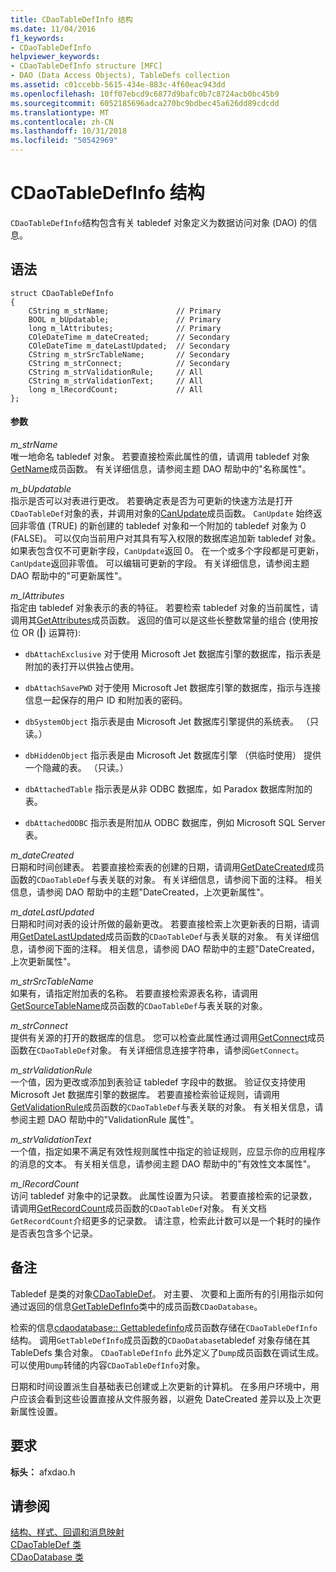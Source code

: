 ```yaml
---
title: CDaoTableDefInfo 结构
ms.date: 11/04/2016
f1_keywords:
- CDaoTableDefInfo
helpviewer_keywords:
- CDaoTableDefInfo structure [MFC]
- DAO (Data Access Objects), TableDefs collection
ms.assetid: c01ccebb-5615-434e-883c-4f60eac943dd
ms.openlocfilehash: 10ff07ebcd9c6877d9bafc0b7c8724acb0bc45b9
ms.sourcegitcommit: 6052185696adca270bc9bdbec45a626dd89cdcdd
ms.translationtype: MT
ms.contentlocale: zh-CN
ms.lasthandoff: 10/31/2018
ms.locfileid: "50542969"
---
```

# <a name="cdaotabledefinfo-structure"></a>CDaoTableDefInfo 结构

`CDaoTableDefInfo`结构包含有关 tabledef 对象定义为数据访问对象 (DAO) 的信息。

## <a name="syntax"></a>语法

```
struct CDaoTableDefInfo
{
    CString m_strName;               // Primary
    BOOL m_bUpdatable;               // Primary
    long m_lAttributes;              // Primary
    COleDateTime m_dateCreated;      // Secondary
    COleDateTime m_dateLastUpdated;  // Secondary
    CString m_strSrcTableName;       // Secondary
    CString m_strConnect;            // Secondary
    CString m_strValidationRule;     // All
    CString m_strValidationText;     // All
    long m_lRecordCount;             // All
};
```

#### <a name="parameters"></a>参数

*m_strName*<br/>
唯一地命名 tabledef 对象。 若要直接检索此属性的值，请调用 tabledef 对象[GetName](../../mfc/reference/cdaotabledef-class.md#getname)成员函数。 有关详细信息，请参阅主题 DAO 帮助中的"名称属性"。

*m_bUpdatable*<br/>
指示是否可以对表进行更改。 若要确定表是否为可更新的快速方法是打开`CDaoTableDef`对象的表，并调用对象的[CanUpdate](../../mfc/reference/cdaotabledef-class.md#canupdate)成员函数。 `CanUpdate` 始终返回非零值 (TRUE) 的新创建的 tabledef 对象和一个附加的 tabledef 对象为 0 (FALSE)。 可以仅向当前用户对其具有写入权限的数据库追加新 tabledef 对象。 如果表包含仅不可更新字段，`CanUpdate`返回 0。 在一个或多个字段都是可更新，`CanUpdate`返回非零值。 可以编辑可更新的字段。 有关详细信息，请参阅主题 DAO 帮助中的"可更新属性"。

*m_lAttributes*<br/>
指定由 tabledef 对象表示的表的特征。 若要检索 tabledef 对象的当前属性，请调用其[GetAttributes](../../mfc/reference/cdaotabledef-class.md#getattributes)成员函数。 返回的值可以是这些长整数常量的组合 (使用按位 OR (**&#124;**) 运算符):

- `dbAttachExclusive` 对于使用 Microsoft Jet 数据库引擎的数据库，指示表是附加的表打开以供独占使用。

- `dbAttachSavePWD` 对于使用 Microsoft Jet 数据库引擎的数据库，指示与连接信息一起保存的用户 ID 和附加表的密码。

- `dbSystemObject` 指示表是由 Microsoft Jet 数据库引擎提供的系统表。 （只读。）

- `dbHiddenObject` 指示表是由 Microsoft Jet 数据库引擎 （供临时使用） 提供一个隐藏的表。 （只读。）

- `dbAttachedTable` 指示表是从非 ODBC 数据库，如 Paradox 数据库附加的表。

- `dbAttachedODBC` 指示表是附加从 ODBC 数据库，例如 Microsoft SQL Server 表。

*m_dateCreated*<br/>
日期和时间创建表。 若要直接检索表的创建的日期，请调用[GetDateCreated](../../mfc/reference/cdaotabledef-class.md#getdatecreated)成员函数的`CDaoTableDef`与表关联的对象。 有关详细信息，请参阅下面的注释。 相关信息，请参阅 DAO 帮助中的主题"DateCreated，上次更新属性"。

*m_dateLastUpdated*<br/>
日期和时间对表的设计所做的最新更改。 若要直接检索上次更新表的日期，请调用[GetDateLastUpdated](../../mfc/reference/cdaotabledef-class.md#getdatelastupdated)成员函数的`CDaoTableDef`与表关联的对象。 有关详细信息，请参阅下面的注释。 相关信息，请参阅 DAO 帮助中的主题"DateCreated，上次更新属性"。

*m_strSrcTableName*<br/>
如果有，请指定附加表的名称。 若要直接检索源表名称，请调用[GetSourceTableName](../../mfc/reference/cdaotabledef-class.md#getsourcetablename)成员函数的`CDaoTableDef`与表关联的对象。

*m_strConnect*<br/>
提供有关源的打开的数据库的信息。 您可以检查此属性通过调用[GetConnect](../../mfc/reference/cdaotabledef-class.md#getconnect)成员函数在`CDaoTableDef`对象。 有关详细信息连接字符串，请参阅`GetConnect`。

*m_strValidationRule*<br/>
一个值，因为更改或添加到表验证 tabledef 字段中的数据。 验证仅支持使用 Microsoft Jet 数据库引擎的数据库。 若要直接检索验证规则，请调用[GetValidationRule](../../mfc/reference/cdaotabledef-class.md#getvalidationrule)成员函数的`CDaoTableDef`与表关联的对象。 有关相关信息，请参阅主题 DAO 帮助中的"ValidationRule 属性"。

*m_strValidationText*<br/>
一个值，指定如果不满足有效性规则属性中指定的验证规则，应显示你的应用程序的消息的文本。 有关相关信息，请参阅主题 DAO 帮助中的"有效性文本属性"。

*m_lRecordCount*<br/>
访问 tabledef 对象中的记录数。 此属性设置为只读。 若要直接检索的记录数，请调用[GetRecordCount](../../mfc/reference/cdaotabledef-class.md#getrecordcount)成员函数的`CDaoTableDef`对象。 有关文档`GetRecordCount`介绍更多的记录数。 请注意，检索此计数可以是一个耗时的操作是否表包含多个记录。

## <a name="remarks"></a>备注

Tabledef 是类的对象[CDaoTableDef](../../mfc/reference/cdaotabledef-class.md)。 对主要、 次要和上面所有的引用指示如何通过返回的信息[GetTableDefInfo](../../mfc/reference/cdaodatabase-class.md#gettabledefinfo)类中的成员函数`CDaoDatabase`。

检索的信息[cdaodatabase:: Gettabledefinfo](../../mfc/reference/cdaodatabase-class.md#gettabledefinfo)成员函数存储在`CDaoTableDefInfo`结构。 调用`GetTableDefInfo`成员函数的`CDaoDatabase`tabledef 对象存储在其 TableDefs 集合对象。 `CDaoTableDefInfo` 此外定义了`Dump`成员函数在调试生成。 可以使用`Dump`转储的内容`CDaoTableDefInfo`对象。

日期和时间设置派生自基础表已创建或上次更新的计算机。 在多用户环境中，用户应该会看到这些设置直接从文件服务器，以避免 DateCreated 差异以及上次更新属性设置。

## <a name="requirements"></a>要求

**标头：** afxdao.h

## <a name="see-also"></a>请参阅

[结构、样式、回调和消息映射](../../mfc/reference/structures-styles-callbacks-and-message-maps.md)<br/>
[CDaoTableDef 类](../../mfc/reference/cdaotabledef-class.md)<br/>
[CDaoDatabase 类](../../mfc/reference/cdaodatabase-class.md)
